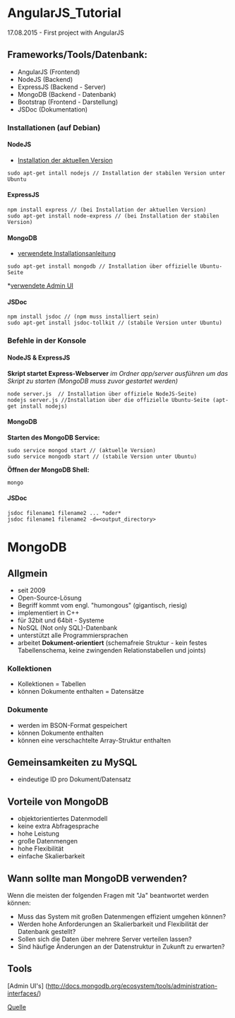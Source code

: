 # AngularJS_Tutorial
17.08.2015 - First project with AngularJS

## Frameworks/Tools/Datenbank:

- AngularJS (Frontend)
- NodeJS    (Backend)
- ExpressJS (Backend - Server)
- MongoDB   (Backend - Datenbank)
- Bootstrap (Frontend - Darstellung)
- JSDoc     (Dokumentation)

### Installationen (auf Debian)

#### NodeJS

* [Installation der aktuellen Version](https://github.com/joyent/node/wiki/installing-node.js-via-package-manager)
```
sudo apt-get intall nodejs // Installation der stabilen Version unter Ubuntu 
```

#### ExpressJS

```
npm install express // (bei Installation der aktuellen Version)
sudo apt-get install node-express // (bei Installation der stabilen Version)
```

#### MongoDB

* [verwendete Installationsanleitung](http://docs.mongodb.org/manual/tutorial/install-mongodb-on-debian/)
```
sudo apt-get install mongodb // Installation über offizielle Ubuntu-Seite
```

*[verwendete Admin UI](http://robomongo.org/)

#### JSDoc

```
npm install jsdoc // (npm muss installiert sein)
sudo apt-get install jsdoc-tollkit // (stabile Version unter Ubuntu)
```

### Befehle in der Konsole

#### NodeJS & ExpressJS

**Skript startet Express-Webserver**
*im Ordner app/server ausführen um das Skript zu starten (MongoDB muss zuvor gestartet werden)*
```
node server.js  // Installation über offiziele NodeJS-Seite)
nodejs server.js //Installation über die offizielle Ubuntu-Seite (apt-get install nodejs)
```

#### MongoDB

**Starten des MongoDB Service:**
```
sudo service mongod start // (aktuelle Version)
sudo service mongodb start // (stabile Version unter Ubuntu)
```

**Öffnen der MongoDB Shell:**
```
mongo
```

#### JSDoc

```
jsdoc filename1 filename2 ... *oder*
jsdoc filename1 filename2 -d=<output_directory>
```

# MongoDB

## Allgmein

* seit 2009
* Open-Source-Lösung
* Begriff kommt vom engl. "humongous" (gigantisch, riesig)
* implementiert in C++
* für 32bit und 64bit - Systeme
* NoSQL (Not only SQL)-Datenbank 
* unterstützt alle Programmiersprachen
* arbeitet **Dokument-orientiert** (schemafreie Struktur - kein festes Tabellenschema, keine zwingenden Relationstabellen und joints)

### Kollektionen

* Kollektionen = Tabellen
* können Dokumente enthalten = Datensätze

### Dokumente

* werden im BSON-Format gespeichert
* können Dokumente enthalten
* können eine verschachtelte Array-Struktur enthalten

## Gemeinsamkeiten zu MySQL

* eindeutige ID pro Dokument/Datensatz

## Vorteile von MongoDB

* objektorientiertes Datenmodell
* keine extra Abfragesprache
* hohe Leistung
* große Datenmengen
* hohe Flexibilität
* einfache Skalierbarkeit

## Wann sollte man MongoDB verwenden?

Wenn die meisten der folgenden Fragen mit "Ja" beantwortet werden können:

* Muss das System mit großen Datenmengen effizient umgehen können? 
* Werden hohe Anforderungen an Skalierbarkeit und Flexibilität der Datenbank gestellt? 
* Sollen sich die Daten über mehrere Server verteilen lassen? 
* Sind häufige Änderungen an der Datenstruktur in Zukunft zu erwarten?

## Tools

[Admin UI's] (http://docs.mongodb.org/ecosystem/tools/administration-interfaces/)

[Quelle](http://www.computerwoche.de/a/datenbanksysteme-fuer-web-anwendungen-im-vergleich,2496589)





